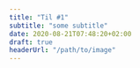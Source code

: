 ```yaml
---
title: "Til #1"
subtitle: "some subtitle"
date: 2020-08-21T07:48:20+02:00
draft: true
headerUrl: "/path/to/image"
---
```


